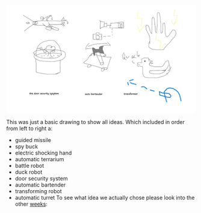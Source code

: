 ![InitialProjectIdeas](images/InitialProjectIdeas.jpeg "InitialProjectIdeas")

This was just a basic drawing to show all ideas. Which included in order from left to right a:

- guided missile
- spy buck
- electric shocking hand
- automatic terrarium 
- battle robot
- duck robot
- door security system
- automatic bartender
- transforming robot
- automatic turret
To see what idea we actually chose please look into the other [weeks](/doc/PersonalDevelopmentPlan.md):